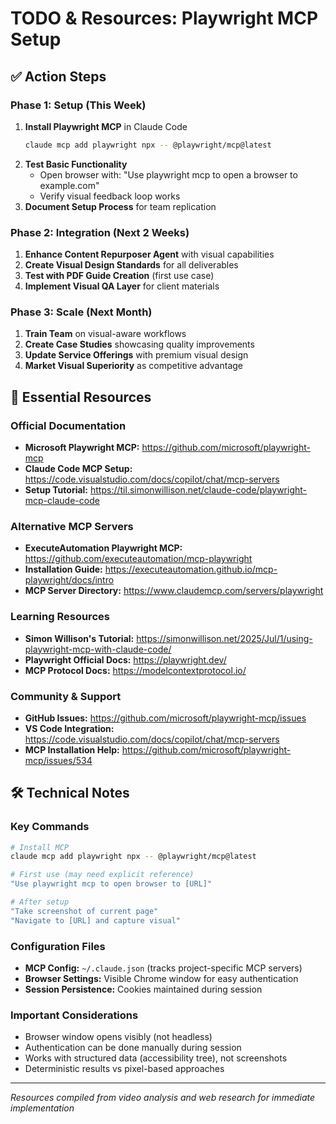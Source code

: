 # TODO & Resources: Playwright MCP Setup

## ✅ Action Steps

### Phase 1: Setup (This Week)
1. **Install Playwright MCP** in Claude Code
   ```bash
   claude mcp add playwright npx -- @playwright/mcp@latest
   ```
2. **Test Basic Functionality**
   - Open browser with: "Use playwright mcp to open a browser to example.com"
   - Verify visual feedback loop works
3. **Document Setup Process** for team replication

### Phase 2: Integration (Next 2 Weeks)
1. **Enhance Content Repurposer Agent** with visual capabilities
2. **Create Visual Design Standards** for all deliverables
3. **Test with PDF Guide Creation** (first use case)
4. **Implement Visual QA Layer** for client materials

### Phase 3: Scale (Next Month)
1. **Train Team** on visual-aware workflows
2. **Create Case Studies** showcasing quality improvements
3. **Update Service Offerings** with premium visual design
4. **Market Visual Superiority** as competitive advantage

## 🔗 Essential Resources

### Official Documentation
- **Microsoft Playwright MCP:** https://github.com/microsoft/playwright-mcp
- **Claude Code MCP Setup:** https://code.visualstudio.com/docs/copilot/chat/mcp-servers
- **Setup Tutorial:** https://til.simonwillison.net/claude-code/playwright-mcp-claude-code

### Alternative MCP Servers
- **ExecuteAutomation Playwright MCP:** https://github.com/executeautomation/mcp-playwright
- **Installation Guide:** https://executeautomation.github.io/mcp-playwright/docs/intro
- **MCP Server Directory:** https://www.claudemcp.com/servers/playwright

### Learning Resources
- **Simon Willison's Tutorial:** https://simonwillison.net/2025/Jul/1/using-playwright-mcp-with-claude-code/
- **Playwright Official Docs:** https://playwright.dev/
- **MCP Protocol Docs:** https://modelcontextprotocol.io/

### Community & Support
- **GitHub Issues:** https://github.com/microsoft/playwright-mcp/issues
- **VS Code Integration:** https://code.visualstudio.com/docs/copilot/chat/mcp-servers
- **MCP Installation Help:** https://github.com/microsoft/playwright-mcp/issues/534

## 🛠️ Technical Notes

### Key Commands
```bash
# Install MCP
claude mcp add playwright npx -- @playwright/mcp@latest

# First use (may need explicit reference)
"Use playwright mcp to open browser to [URL]"

# After setup
"Take screenshot of current page"
"Navigate to [URL] and capture visual"
```

### Configuration Files
- **MCP Config:** `~/.claude.json` (tracks project-specific MCP servers)
- **Browser Settings:** Visible Chrome window for easy authentication
- **Session Persistence:** Cookies maintained during session

### Important Considerations
- Browser window opens visibly (not headless)
- Authentication can be done manually during session
- Works with structured data (accessibility tree), not screenshots
- Deterministic results vs pixel-based approaches

---

*Resources compiled from video analysis and web research for immediate implementation*